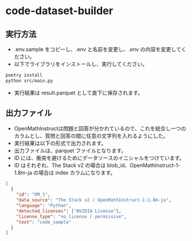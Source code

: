 # code-dataset-builder

## 実行方法

- .env.sample をコピーし、.env と名前を変更し、.env の内容を変更してください。
- 以下でライブラリをインストールし、実行してください。

```bash
poetry install
python src/main.py
```

- 実行結果は result.parquet として直下に保存されます。

## 出力ファイル
- OpenMathInstructは問題と回答が分かれているので、これを統合し一つのカラムとし、質問と回答の間に任意の文字列を入れるようにした。
- 実行結果は以下の形式で出力されます。
- 出力ファイルは、parquet ファイルとなります。
- ID には、衝突を避けるためにデータソースのイニシャルをつけています。
- ID はそれぞれ、The Stack v2 の場合は blob_id、OpenMathInstruct-1-1.8m-ja の場合は index カラムになります。

```json
[
  {
    "id": "OM_1",
    "data_source": "The Stack v2 / OpenMathInstruct-1-1.8m-ja",
    "language": "Python",
    "detected_licenses": ["NVIDIA License"],
    "license_type": "no_license / permissive",
    "text": "code_sample"
  }
]
```
